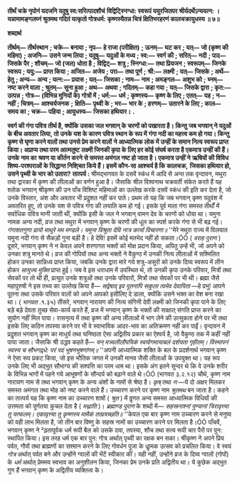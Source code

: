 **तीर्थं चक्रे नृपोनं यदजनि यदुषु स्व:सरित्पादशौचं** **विद्विट्स्निग्धा: स्वरूपं ययुरजितपर श्रीर्यदर्थेऽन्ययत्न: ।** **यन्नामामङ्गलघ्नं श्रुतमथ गदितं यत्कृतो गोत्रधर्म:** **कृष्णस्यैतन्न चित्रं क्षितिभरहरणं कालचक्रायुधस्य ॥ ७॥** 

**शब्दार्थ** 

**तीर्थम्—** **तीर्थस्थान** **; चक्रे—** **बनाया** **; नृप—** **हे राजा (परीक्षित)** **; ऊनम्—** **घट कर** **; यत्—** **जो (कृष्ण की महिमा)** **; अजनि—** **उसने जन्म लिया** **; यदुषु—** **यदुओं के मध्य** **; स्व:—** **स्वर्ग की** **; सरित्—** **नदी** **; पाद—** **जिसके पैर** **; शौचम्—** **जो (जल) धोता है** **;** **विद्विट्—** **शत्रु** **; स्निग्धा:—** **तथा प्रियजन** **; स्वरूपम्—** **जिनके स्वरूप** **; ययु:—** **प्राप्त किया** **; अजित—** **अजेय** **; परा—** **तथा पूर्ण** **;** **श्री:—** **लक्ष्मी** **; यत्—** **जिसके** **; अर्थे—** **हेतु** **; अन्य—** **अन्य** **; यत्न:—** **प्रयास** **; यत्—** **जिसका** **; नाम—** **नाम** **; अमङ्गल—** **अशुभ को** **;** **घ्नम्—** **नष्ट करने वाला** **; श्रुतम्—** **सुना हुआ** **; अथ—** **अथवा** **; गदितम्—** **कहा गया** **; यत्—** **जिसके द्वारा** **; कृत:—** **उत्पन्न** **; गोत्र—** **(विभिन्न मुनियों के) गोत्रों में** **; धर्म:—** **धर्म** **; कृष्णस्य—** **कृष्ण के लिए** **; एतत्—** **यह** **; न—** **नहीं** **; चित्रम्—** **आश्चर्यजनक** **;** **क्षिति—** **पृथ्वी के** **; भर—** **भार के** **; हरणम्—** **उतारने के लिए** **; काल—** **समय का** **; चक्र—** **पहिया** **; आयुधस्य—** **जिसका हथियार।** **.** 

**स्वर्ग की गंगा पवित्र तीर्थ है, क्योंकि उसका जल भगवान् के चरणों को पखारता है। किन्तु** **जब भगवान् ने यदुओं के बीच अवतार लिया, तो उनके यश के कारण पवित्र स्थान के रूप में** **गंगा नदी का महत्त्व कम हो गया। किन्तु कृष्ण से घृणा करने वालों तथा उनसे प्रेम करने वालों** **ने आध्यात्मिक लोक में उन्हीं के समान नित्य स्वरूप प्राप्त किया। अप्राप्य तथा परम आत्मतुष्ट** **लक्ष्मी जिनकी कृपा के लिए हर कोई संघर्ष करता है एकमात्र उन्हीं की हैं। उनके नाम का** **श्रवण या कीर्तन करने से समस्त अमंगल नष्ट हो जाता है। एकमात्र उन्हीं ने ऋषियों की विविध** **शिष्य-परश्पराओं के सिद्धान्त निशि्चत किये हैं। इसमें कौन-सा आश्चर्य है कि कालचक्र,** **जिसका हथियार हो, उसने पृथ्वी के भार को उतारा?** **तात्पर्य :** श्रीमद्भागवत के दसवें स्कंध में आदि से अन्त तक वृन्दावन, मथुरा तथा द्वारका में कृष्ण की लीलाओं का वर्णन हुआ है। जैसाकि श्रील विश्वनाथ चक्रवर्ती संकेत करते हैं यह श्लोक भगवान् श्रीकृष्ण की उन पाँच विशिष्ट महिमाओं का उल्लेख करके दसवें स्कंध की इति कर देता है, जो उनके विस्तार, अंश और अवतार भी प्रदॢशत नहीं कर पाते। प्रथम तो यह कि जब भगवान् कृष्ण यदुवंश में अवतरित हुए, तो उनके यश से पवित्र गंगा की लयाति कम हो गई। इसके पूर्व माता गंगा समस्त तीर्थों में सर्वाधिक पवित्र मानी जाती थीं, क्योंकि इसी के जल ने भगवान् वामन देव के चरणों को धोया था। यमुना नामक अन्य नदी, व्रज तथा मथुरा में भगवान् कृष्ण के चरणों की धूल का स्पर्श करके गंगा से भी बढ़ गई। *गंगाशतगुणा प्रायो माथुरे मम मण्डले।* *यमुना विश्रुता देवि नात्र कार्या विचारणा॥* ''मेरे मथुरा राज्य में विलयात यमुना नदी गंगा से सैकड़ों गुना बड़ी है। हे देवि! इसमें कोई मतभेद नहीं हो सकता।ÓÓ ( *वराह पुराण* ) दूसरे, भगवान् कृष्ण ने न केवल अपने शरणागत भक्तों को मोक्ष प्रदान किया, अपितु उन्हें भी, जो अपने को उनका शत्रु मानते थे। व्रज की गोपियों तथा अन्य भक्तों ने वैकुण्ठ में उनकी नित्य लीलाओं में सश्मिलित होकर उनका सान्निध्य प्राप्त किया, जबकि उनके द्वारा मारे गये शत्रु-असुरों को उनके दिव्य स्वरूप में लीन होकर *सायुज्य मुक्ति* प्राप्त हुई। जब वे इस धराधाम में उपस्थित थे, तो उनकी कृपा उनके परिवार, मित्रों तथा सेवकों पर तो थी ही, प्रत्युत उनके शत्रुओं तथा उनके परिवारों, मित्रों तथा सेवकों पर भी थी। ब्रह्मा जैसे महापुरुषों ने इस तथ्य का उल्लेख किया हैं— *सद्वेषाद् इव पूतनापि* *सकुला त्वमेव देवापिता* —हे प्रभु! आपने पूतना तथा उसके परिवार वालों को अपने आपको इसीलिए दे डाला, क्योंकि उसने भक्त का वेश बना रखा था। ( *भागवत* .१.३५) तीसरे, भगवान् नारायण की नित्य संगिनी देवी लक्ष्मी को जिनकी कृपा पाने के लिए बड़े बड़े देवता तुच्छ सेवा-कार्य करते हैं, व्रज में भगवान् कृष्ण के भक्तों की साक्षात् संगति प्राप्त करने का सुयोग नहीं मिल पाया। रासनृत्य में तथा कृष्ण की अन्य लीलाओं में भाग लेने की उत्सुकता होने पर भी तथा इसके लिए कठिन तपस्या करने पर भी वे स्वाभाविक आदर-भाव का अतिक्रमण नहीं कर पाईं। वृन्दावन में प्रदॢशत भगवान् कृष्ण का माधुर्य तथा घनिष्ठता ऐसा अद्वितीय प्रकार का ऐश्वर्य है, जो वैकुण्ठ तक में कहीं नहीं पाया जाता। जैसाकि श्री उद्धव कहते हैं— *यन् मत्र्यलीलौपयिकं स्वयोगमायाबलं दर्शयता गृहीतम्।* *विस्मापनं स्वस्य च सौभगद्र्धे: परं पदं भूषणभूषणांगम्॥* ''अपनी आध्यात्मिक शक्ति के बल के प्रदर्शनार्थ भगवान् कृष्ण ने ऐसा रूप प्रकट किया, जो इस भौतिक जगत में उनकी मानव जैसी लीलाओं के उपयुक्त था। यह रूप उनके लिए भी अद्भुत सौभाग्य की सश्पत्ति का परम धाम था। इसके अंग इतने सुन्दर थे कि वे उनके शरीर के विभिन्न भागों में पहने गये आभूषणों के सौन्दर्य को बढ़ाने वाले थे।ÓÓ (भागवत ३.२.१२) चौथे, कृष्ण नाम नारायण नाम से तथा भगवान् कृष्ण के अन्य अंशों के नामों से श्रेष्ठ है। *कृष्* तथा *ण* —ये दो अक्षर मिलकर समस्त अमंगल तथा मोह को नष्ट करने वाले हैं। उच्चारण करने पर कृष्ण नाम *श्रुतमथ* बन जाता है। कहने का तात्पर्य यह कि कृष्ण नाम का उच्चारण शाषों ( *श्रुत* ) में वॢणत अन्य समस्त आध्यात्मिक विधियों की उत्तमता को पूर्णतया कुचल देता है ( *मथ्नाति* )। *ब्रह्माण्ड पुराण*  के शब्दों में— *सहस्रनाश्नां पुण्यानां त्रिरावृत्त्या तु यत्फलम्।* *एकावृत्त्या तु कृष्णस्य मामैकं तत्प्रयच्छति॥* ''केवल एक बार कृष्ण नाम उच्चारण करने से मनुष्य को वही लाभ मिलता है, जो तीन बार विष्णु के सहस्र नामों का उच्चारण करने पर मिलता है।ÓÓ पाँचवें, भगवान् कृष्ण ने ²ढ़तापूर्वक धर्म रूपी बैल को उसके दया, तपस्या, शौच तथा सत्य रूपी चार पैरों पर पुन: स्थापित किया। इस तरह धर्म एक बार पुन: गोत्र अर्थात् पृथ्वी का रक्षक बन सका। श्रीकृष्ण ने अपने प्रिय पर्वत, गौवों तथा ब्राह्मणों का सश्मान करने के लिए गोवर्धन पूजा के धाॢमक उत्सव को प्रचलित किया। वे स्वयं *गोत्र* अर्थात् पर्वत बने और उन्होंने ग्वालों की भेंटें स्वीकार कीं। यही नहीं, उन्होंने व्रज के दिव्य ग्वालों (गोपों) के *धर्म* अर्थात् प्रेममय स्वभाव का अनुशीलन किया, जिनका प्रेम उनके प्रति अद्वितीय था। ये कुछेक अद्भुत गुण हैं भगवान् कृष्ण के अद्वितीय व्यक्तित्व के।  